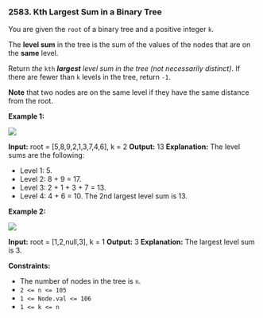 ### 2583\. Kth Largest Sum in a Binary Tree

You are given the `root` of a binary tree and a positive integer `k`.

The **level sum** in the tree is the sum of the values of the nodes that are on the **same** level.

Return _the_ `kth` _**largest** level sum in the tree (not necessarily distinct)_. If there are fewer than `k` levels in the tree, return `-1`.

**Note** that two nodes are on the same level if they have the same distance from the root.

**Example 1:**

![](https://assets.leetcode.com/uploads/2022/12/14/binaryytreeedrawio-2.png)

**Input:** root = \[5,8,9,2,1,3,7,4,6\], k = 2
**Output:** 13
**Explanation:** The level sums are the following:
- Level 1: 5.
- Level 2: 8 + 9 = 17.
- Level 3: 2 + 1 + 3 + 7 = 13.
- Level 4: 4 + 6 = 10.
The 2nd largest level sum is 13.

**Example 2:**

![](https://assets.leetcode.com/uploads/2022/12/14/treedrawio-3.png)

**Input:** root = \[1,2,null,3\], k = 1
**Output:** 3
**Explanation:** The largest level sum is 3.

**Constraints:**

*   The number of nodes in the tree is `n`.
*   `2 <= n <= 105`
*   `1 <= Node.val <= 106`
*   `1 <= k <= n`
